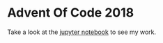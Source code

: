 # Advent Of Code 2018
Take a look at the [jupyter notebook](https://github.com/Gellardo/adventOfCode-2018/blob/master/aoc2018.ipynb) to see my work.
